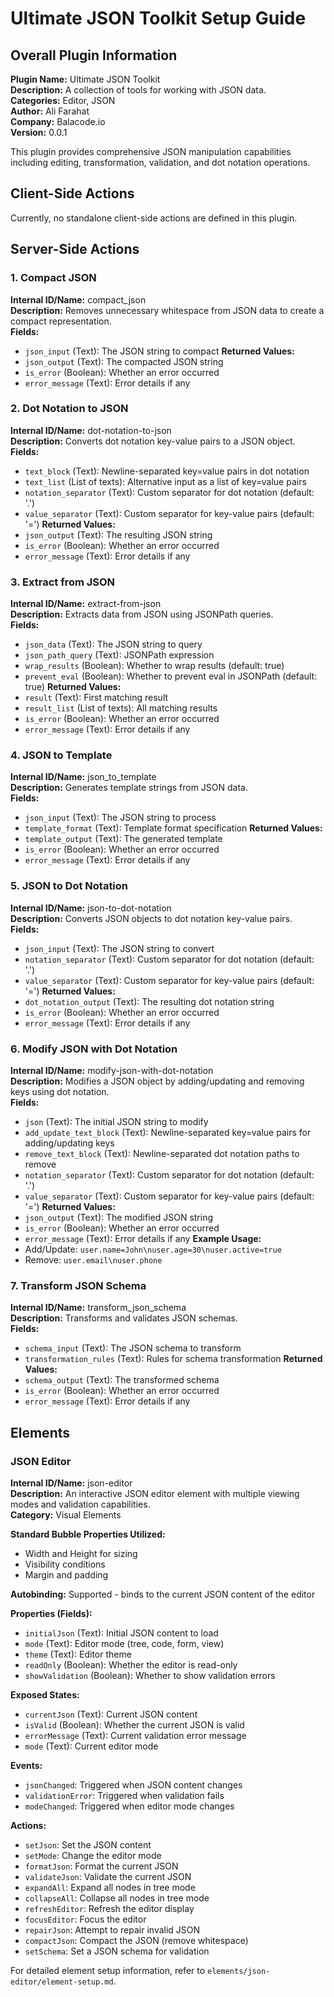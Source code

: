 # Ultimate JSON Toolkit Setup Guide

## Overall Plugin Information

**Plugin Name:** Ultimate JSON Toolkit  
**Description:** A collection of tools for working with JSON data.  
**Categories:** Editor, JSON  
**Author:** Ali Farahat  
**Company:** Balacode.io  
**Version:** 0.0.1  

This plugin provides comprehensive JSON manipulation capabilities including editing, transformation, validation, and dot notation operations.

## Client-Side Actions

Currently, no standalone client-side actions are defined in this plugin.

## Server-Side Actions

### 1. Compact JSON
**Internal ID/Name:** compact_json  
**Description:** Removes unnecessary whitespace from JSON data to create a compact representation.  
**Fields:**
- `json_input` (Text): The JSON string to compact
**Returned Values:**
- `json_output` (Text): The compacted JSON string
- `is_error` (Boolean): Whether an error occurred
- `error_message` (Text): Error details if any

### 2. Dot Notation to JSON
**Internal ID/Name:** dot-notation-to-json  
**Description:** Converts dot notation key-value pairs to a JSON object.  
**Fields:**
- `text_block` (Text): Newline-separated key=value pairs in dot notation
- `text_list` (List of texts): Alternative input as a list of key=value pairs
- `notation_separator` (Text): Custom separator for dot notation (default: '.')
- `value_separator` (Text): Custom separator for key-value pairs (default: '=')
**Returned Values:**
- `json_output` (Text): The resulting JSON string
- `is_error` (Boolean): Whether an error occurred
- `error_message` (Text): Error details if any

### 3. Extract from JSON
**Internal ID/Name:** extract-from-json  
**Description:** Extracts data from JSON using JSONPath queries.  
**Fields:**
- `json_data` (Text): The JSON string to query
- `json_path_query` (Text): JSONPath expression
- `wrap_results` (Boolean): Whether to wrap results (default: true)
- `prevent_eval` (Boolean): Whether to prevent eval in JSONPath (default: true)
**Returned Values:**
- `result` (Text): First matching result
- `result_list` (List of texts): All matching results
- `is_error` (Boolean): Whether an error occurred
- `error_message` (Text): Error details if any

### 4. JSON to Template
**Internal ID/Name:** json_to_template  
**Description:** Generates template strings from JSON data.  
**Fields:**
- `json_input` (Text): The JSON string to process
- `template_format` (Text): Template format specification
**Returned Values:**
- `template_output` (Text): The generated template
- `is_error` (Boolean): Whether an error occurred
- `error_message` (Text): Error details if any

### 5. JSON to Dot Notation
**Internal ID/Name:** json-to-dot-notation  
**Description:** Converts JSON objects to dot notation key-value pairs.  
**Fields:**
- `json_input` (Text): The JSON string to convert
- `notation_separator` (Text): Custom separator for dot notation (default: '.')
- `value_separator` (Text): Custom separator for key-value pairs (default: '=')
**Returned Values:**
- `dot_notation_output` (Text): The resulting dot notation string
- `is_error` (Boolean): Whether an error occurred
- `error_message` (Text): Error details if any

### 6. Modify JSON with Dot Notation
**Internal ID/Name:** modify-json-with-dot-notation  
**Description:** Modifies a JSON object by adding/updating and removing keys using dot notation.  
**Fields:**
- `json` (Text): The initial JSON string to modify
- `add_update_text_block` (Text): Newline-separated key=value pairs for adding/updating keys
- `remove_text_block` (Text): Newline-separated dot notation paths to remove
- `notation_separator` (Text): Custom separator for dot notation (default: '.')
- `value_separator` (Text): Custom separator for key-value pairs (default: '=')
**Returned Values:**
- `json_output` (Text): The modified JSON string
- `is_error` (Boolean): Whether an error occurred
- `error_message` (Text): Error details if any
**Example Usage:**
- Add/Update: `user.name=John\nuser.age=30\nuser.active=true`
- Remove: `user.email\nuser.phone`

### 7. Transform JSON Schema
**Internal ID/Name:** transform_json_schema  
**Description:** Transforms and validates JSON schemas.  
**Fields:**
- `schema_input` (Text): The JSON schema to transform
- `transformation_rules` (Text): Rules for schema transformation
**Returned Values:**
- `schema_output` (Text): The transformed schema
- `is_error` (Boolean): Whether an error occurred
- `error_message` (Text): Error details if any

## Elements

### JSON Editor
**Internal ID/Name:** json-editor  
**Description:** An interactive JSON editor element with multiple viewing modes and validation capabilities.  
**Category:** Visual Elements  

**Standard Bubble Properties Utilized:**
- Width and Height for sizing
- Visibility conditions
- Margin and padding

**Autobinding:** Supported - binds to the current JSON content of the editor

**Properties (Fields):**
- `initialJson` (Text): Initial JSON content to load
- `mode` (Text): Editor mode (tree, code, form, view)
- `theme` (Text): Editor theme
- `readOnly` (Boolean): Whether the editor is read-only
- `showValidation` (Boolean): Whether to show validation errors

**Exposed States:**
- `currentJson` (Text): Current JSON content
- `isValid` (Boolean): Whether the current JSON is valid
- `errorMessage` (Text): Current validation error message
- `mode` (Text): Current editor mode

**Events:**
- `jsonChanged`: Triggered when JSON content changes
- `validationError`: Triggered when validation fails
- `modeChanged`: Triggered when editor mode changes

**Actions:**
- `setJson`: Set the JSON content
- `setMode`: Change the editor mode
- `formatJson`: Format the current JSON
- `validateJson`: Validate the current JSON
- `expandAll`: Expand all nodes in tree mode
- `collapseAll`: Collapse all nodes in tree mode
- `refreshEditor`: Refresh the editor display
- `focusEditor`: Focus the editor
- `repairJson`: Attempt to repair invalid JSON
- `compactJson`: Compact the JSON (remove whitespace)
- `setSchema`: Set a JSON schema for validation

For detailed element setup information, refer to `elements/json-editor/element-setup.md`.

